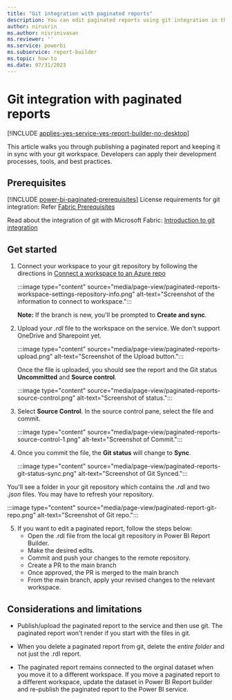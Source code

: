 ```yaml
---
title: "Git integration with paginated reports"
description: You can edit paginated reports using git integration in the Power BI service.
author: nirusrin
ms.author: nisrinivasan
ms.reviewer: ''
ms.service: powerbi
ms.subservice: report-builder
ms.topic: how-to
ms.date: 07/31/2023
---
```


# Git integration with paginated reports

[!INCLUDE [applies-yes-service-yes-report-builder-no-desktop](../includes/applies-yes-service-no-report-builder-no-desktop.md)]

This article walks you through publishing a paginated report and keeping it in sync with your git workspace. Developers can apply their development processes, tools, and best practices.  

## Prerequisites

[!INCLUDE [power-bi-paginated-prerequisites](../includes/power-bi-paginated-prerequisites.md)]
License requirements for git integration: Refer [Fabric Prerequisites](/fabric/cicd/git-integration/git-get-started?tabs=commit-to-git#fabric-prerequisites) 

Read about the integration of git with Microsoft Fabric: [Introduction to git integration](/fabric/cicd/git-integration/intro-to-git-integration)



## Get started

1. Connect your workspace to your git repository by following the directions in [Connect a workspace to an Azure repo](/fabric/cicd/git-integration/git-get-started#connect-a-workspace-to-an-azure-repo)

    :::image type="content" source="media/page-view/paginated-reports-workspace-settings-repository-info.png" alt-text="Screenshot of the information to connect to workspace.":::


    **Note:** If the branch is new, you'll be prompted to **Create and sync**.


2. Upload your *.rdl* file to the workspace on the service. We don't support OneDrive and Sharepoint yet.

    :::image type="content" source="media/page-view/paginated-reports-upload.png" alt-text="Screenshot of the Upload button.":::

    Once the file is uploaded, you should see the report and the Git status **Uncommitted** and **Source control**.

    :::image type="content" source="media/page-view/paginated-reports-source-control.png" alt-text="Screenshot of status.":::

3. Select **Source Control**. In the source control pane, select the file and commit.  

    :::image type="content" source="media/page-view/paginated-reports-source-control-1.png" alt-text="Screenshot of Commit.":::

4. Once you commit the file, the **Git status** will change to **Sync**.

    :::image type="content" source="media/page-view/paginated-reports-git-status-sync.png" alt-text="Screenshot of Git Synced.":::


You'll see a folder in your git repository which contains the *.rdl* and two *.json* files. You may have to refresh your repository.

:::image type="content" source="media/page-view/paginated-report-git-repo.png" alt-text="Screenshot of Git repo.":::

5. If you want to edit a paginated report, follow the steps below:
    - Open the .rdl file from the local git repository in Power BI Report Builder.
    - Make the desired edits.
    - Commit and push your changes to the remote repository.
    - Create a PR to the main branch
    - Once approved, the PR is merged to the main branch
    - From the main branch, apply your revised changes to the relevant workspace.

  
## Considerations and limitations

- Publish/upload the paginated report to the service and then use git. The paginated report won't render if you start with the files in git.  

- When you delete a paginated report from git, delete the *entire folder* and not just the .rdl report.  

- The paginated report remains connected to the orginal dataset when you move it to a different workspace. If you move a paginated report to a different workspace, update the dataset in Power BI Report builder and re-publish the paginated report to the Power BI service.

